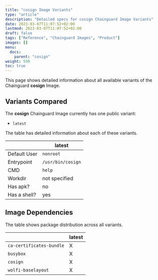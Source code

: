 ```yaml
---
title: "cosign Image Variants"
type: "article"
description: "Detailed specs for cosign Chainguard Image Variants"
date: 2023-03-07T11:07:52+02:00
lastmod: 2023-03-07T11:07:52+02:00
draft: false
tags: ["Reference", "Chainguard Images", "Product"]
images: []
menu:
  docs:
    parent: "cosign"
weight: 550
toc: true
---
```


This page shows detailed information about all available variants of the Chainguard **cosign** Image.

## Variants Compared
The **cosign** Chainguard Image currently has one public variant: 

- `latest`

The table has detailed information about each of these variants.

|              | latest            |
|--------------|-------------------|
| Default User | `nonroot`         |
| Entrypoint   | `/usr/bin/cosign` |
| CMD          | `help`            |
| Workdir      | not specified     |
| Has apk?     | no                |
| Has a shell? | yes               |

## Image Dependencies
The table shows package distribution across all variants.

|                          | latest |
|--------------------------|--------|
| `ca-certificates-bundle` | X      |
| `busybox`                | X      |
| `cosign`                 | X      |
| `wolfi-baselayout`       | X      |
